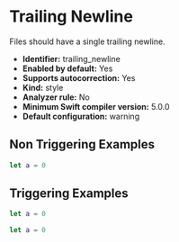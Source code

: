 # Trailing Newline

Files should have a single trailing newline.

* **Identifier:** trailing_newline
* **Enabled by default:** Yes
* **Supports autocorrection:** Yes
* **Kind:** style
* **Analyzer rule:** No
* **Minimum Swift compiler version:** 5.0.0
* **Default configuration:** warning

## Non Triggering Examples

```swift
let a = 0

```

## Triggering Examples

```swift
let a = 0
```

```swift
let a = 0


```